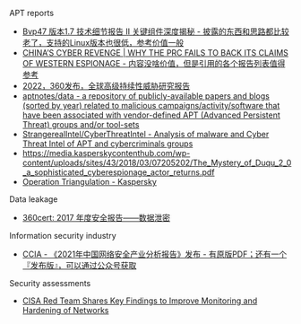 APT reports

* [Bvp47 版本1.7 技术细节报告 II 关键组件深度揭秘 - 披露的东西和思路都比较老了，支持的Linux版本也很低，参考价值一般](https://www.pangulab.cn/files/The_Bvp47_a_top-tier_backdoor_of_us_nsa_equation_group_ii.zh-cn.pdf)
* [CHINA’S CYBER REVENGE | WHY THE PRC FAILS TO BACK ITS CLAIMS OF WESTERN ESPIONAGE - 内容没啥价值，但是引用的各个报告列表值得参考](https://assets.sentinelone.com/sentinellabs22/s1_-sentinellabs_chi)
* [2022，360发布，全球高级持续性威胁研究报告](https://cdn.isc.360.com/iscvideo-bucket/360_APT_Annual_Research_Report_2022.pdf)
* [aptnotes/data - a repository of publicly-available papers and blogs (sorted by year) related to malicious campaigns/activity/software that have been associated with vendor-defined APT (Advanced Persistent Threat) groups and/or tool-sets](https://github.com/aptnotes/data)
* [StrangerealIntel/CyberThreatIntel - Analysis of malware and Cyber Threat Intel of APT and cybercriminals groups](https://github.com/StrangerealIntel/CyberThreatIntel)
* https://media.kasperskycontenthub.com/wp-content/uploads/sites/43/2018/03/07205202/The_Mystery_of_Duqu_2_0_a_sophisticated_cyberespionage_actor_returns.pdf
* [Operation Triangulation - Kaspersky](https://securelist.com/trng-2023/)

Data leakage

* [360cert: 2017 年度安全报告——数据泄密](https://cert.360.cn/static/files/2017%E5%B9%B4%E5%BA%A6%E5%AE%89%E5%85%A8%E6%8A%A5%E5%91%8A--%E6%95%B0%E6%8D%AE%E6%B3%84%E5%AF%86.pdf)

Information security industry

* [CCIA - 《2021年中国网络安全产业分析报告》发布 - 有原版PDF；还有一个『发布版』，可以通过公众号获取](https://mp.weixin.qq.com/s/Mo3fffsX7am7EwSPSZW0xA)

Security assessments

* [CISA Red Team Shares Key Findings to Improve Monitoring and Hardening of Networks](https://www.cisa.gov/sites/default/files/2023-03/aa23-059a-cisa_red_team_shares_key_findings_to_improve_monitoring_and_hardening_of_networks_1.pdf)

